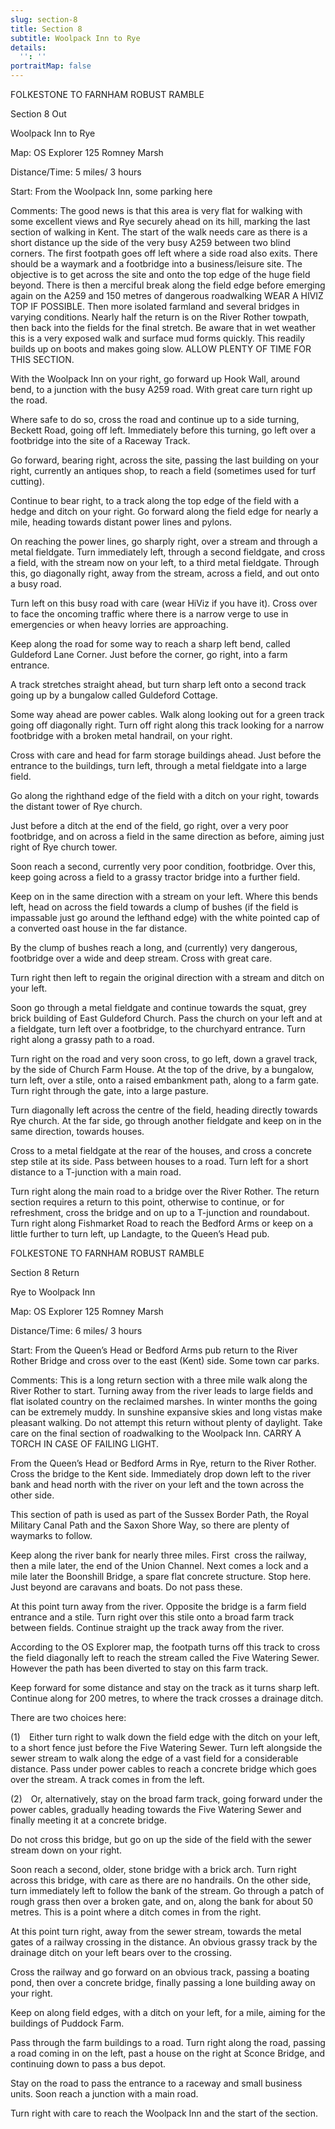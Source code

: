 ```yaml
---
slug: section-8
title: Section 8
subtitle: Woolpack Inn to Rye
details:
  '': ''
portraitMap: false
---
```

FOLKESTONE TO FARNHAM ROBUST RAMBLE

Section 8 Out

Woolpack Inn to Rye

Map: OS Explorer 125 Romney Marsh

Distance/Time: 5 miles/ 3 hours

Start: From the Woolpack Inn, some parking here

Comments: The good news is that this area is very flat for walking with some excellent views and Rye securely ahead on its hill, marking the last section of walking in Kent. The start of the walk needs care as there is a short distance up the side of the very busy A259 between two blind corners. The first footpath goes off left where a side road also exits. There should be a waymark and a footbridge into a business/leisure site. The objective is to get across the site and onto the top edge of the huge field beyond. There is then a merciful break along the field edge before emerging again on the A259 and 150 metres of dangerous roadwalking WEAR A HIVIZ TOP IF POSSIBLE. Then more isolated farmland and several bridges in varying conditions. Nearly half the return is on the River Rother towpath, then back into the fields for the final stretch. Be aware that in wet weather this is a very exposed walk and surface mud forms quickly. This readily builds up on boots and makes going slow. ALLOW PLENTY OF TIME FOR THIS SECTION.

With the Woolpack Inn on your right, go forward up Hook Wall, around bend, to a junction with the busy A259 road. With great care turn right up the road.

Where safe to do so, cross the road and continue up to a side turning, Beckett Road, going off left. Immediately before this turning, go left over a footbridge into the site of a Raceway Track.

Go forward, bearing right, across the site, passing the last building on your right, currently an antiques shop, to reach a field (sometimes used for turf cutting).

Continue to bear right, to a track along the top edge of the field with a hedge and ditch on your right. Go forward along the field edge for nearly a mile, heading towards distant power lines and pylons.

On reaching the power lines, go sharply right, over a stream and through a metal fieldgate. Turn immediately left, through a second fieldgate, and cross a field, with the stream now on your left, to a third metal fieldgate. Through this, go diagonally right, away from the stream, across a field, and out onto a busy road.

Turn left on this busy road with care (wear HiViz if you have it). Cross over to face the oncoming traffic where there is a narrow verge to use in emergencies or when heavy lorries are approaching.

Keep along the road for some way to reach a sharp left bend, called Guldeford Lane Corner. Just before the corner, go right, into a farm entrance.

A track stretches straight ahead, but turn sharp left onto a second track going up by a bungalow called Guldeford Cottage.

Some way ahead are power cables. Walk along looking out for a green track going off diagonally right. Turn off right along this track looking for a narrow footbridge with a broken metal handrail, on your right.

Cross with care and head for farm storage buildings ahead. Just before the entrance to the buildings, turn left, through a metal fieldgate into a large field.

Go along the righthand edge of the field with a ditch on your right, towards the distant tower of Rye church.

Just before a ditch at the end of the field, go right, over a very poor footbridge, and on across a field in the same direction as before, aiming just right of Rye church tower.

Soon reach a second, currently very poor condition, footbridge. Over this, keep going across a field to a grassy tractor bridge into a further field.

Keep on in the same direction with a stream on your left. Where this bends left, head on across the field towards a clump of bushes (if the field is impassable just go around the lefthand edge) with the white pointed cap of a converted oast house in the far distance.

By the clump of bushes reach a long, and (currently) very dangerous, footbridge over a wide and deep stream. Cross with great care.

Turn right then left to regain the original direction with a stream and ditch on your left.

Soon go through a metal fieldgate and continue towards the squat, grey brick building of East Guldeford Church. Pass the church on your left and at a fieldgate, turn left over a footbridge, to the churchyard entrance. Turn right along a grassy path to a road.

Turn right on the road and very soon cross, to go left, down a gravel track, by the side of Church Farm House. At the top of the drive, by a bungalow, turn left, over a stile, onto a raised embankment path, along to a farm gate. Turn right through the gate, into a large pasture.

Turn diagonally left across the centre of the field, heading directly towards Rye church. At the far side, go through another fieldgate and keep on in the same direction, towards houses.

Cross to a metal fieldgate at the rear of the houses, and cross a concrete step stile at its side. Pass between houses to a road. Turn left for a short distance to a T-junction with a main road.

Turn right along the main road to a bridge over the River Rother. The return section requires a return to this point, otherwise to continue, or for refreshment, cross the bridge and on up to a T-junction and roundabout. Turn right along Fishmarket Road to reach the Bedford Arms or keep on a little further to turn left, up Landagte, to the Queen’s Head pub.

FOLKESTONE TO FARNHAM ROBUST RAMBLE

Section 8 Return

Rye to Woolpack Inn

Map: OS Explorer 125 Romney Marsh

Distance/Time: 6 miles/ 3 hours

Start: From the Queen’s Head or Bedford Arms pub return to the River Rother Bridge and cross over to the east (Kent) side. Some town car parks.

Comments: This is a long return section with a three mile walk along the River Rother to start. Turning away from the river leads to large fields and flat isolated country on the reclaimed marshes. In winter months the going can be extremely muddy. In sunshine expansive skies and long vistas make pleasant walking. Do not attempt this return without plenty of daylight. Take care on the final section of roadwalking to the Woolpack Inn. CARRY A TORCH IN CASE OF FAILING LIGHT.

From the Queen’s Head or Bedford Arms in Rye, return to the River Rother. Cross the bridge to the Kent side. Immediately drop down left to the river bank and head north with the river on your left and the town across the other side.

This section of path is used as part of the Sussex Border Path, the Royal Military Canal Path and the Saxon Shore Way, so there are plenty of waymarks to follow.

Keep along the river bank for nearly three miles. First  cross the railway, then a mile later, the end of the Union Channel. Next comes a lock and a mile later the Boonshill Bridge, a spare flat concrete structure. Stop here. Just beyond are caravans and boats. Do not pass these.

At this point turn away from the river. Opposite the bridge is a farm field entrance and a stile. Turn right over this stile onto a broad farm track between fields. Continue straight up the track away from the river.

According to the OS Explorer map, the footpath turns off this track to cross the field diagonally left to reach the stream called the Five Watering Sewer. However the path has been diverted to stay on this farm track.

Keep forward for some distance and stay on the track as it turns sharp left. Continue along for 200 metres, to where the track crosses a drainage ditch.

There are two choices here:

(1) Either turn right to walk down the field edge with the ditch on your left, to a short fence just before the Five Watering Sewer. Turn left alongside the sewer stream to walk along the edge of a vast field for a considerable distance. Pass under power cables to reach a concrete bridge which goes over the stream. A track comes in from the left.

(2) Or, alternatively, stay on the broad farm track, going forward under the power cables, gradually heading towards the Five Watering Sewer and finally meeting it at a concrete bridge.

Do not cross this bridge, but go on up the side of the field with the sewer stream down on your right.

Soon reach a second, older, stone bridge with a brick arch. Turn right across this bridge, with care as there are no handrails. On the other side, turn immediately left to follow the bank of the stream. Go through a patch of rough grass then over a broken gate, and on, along the bank for about 50 metres. This is a point where a ditch comes in from the right.

At this point turn right, away from the sewer stream, towards the metal gates of a railway crossing in the distance. An obvious grassy track by the drainage ditch on your left bears over to the crossing.

Cross the railway and go forward on an obvious track, passing a boating pond, then over a concrete bridge, finally passing a lone building away on your right.

Keep on along field edges, with a ditch on your left, for a mile, aiming for the buildings of Puddock Farm.

Pass through the farm buildings to a road. Turn right along the road, passing a road coming in on the left, past a house on the right at Sconce Bridge, and continuing down to pass a bus depot.

Stay on the road to pass the entrance to a raceway and small business units. Soon reach a junction with a main road.

Turn right with care to reach the Woolpack Inn and the start of the section.
